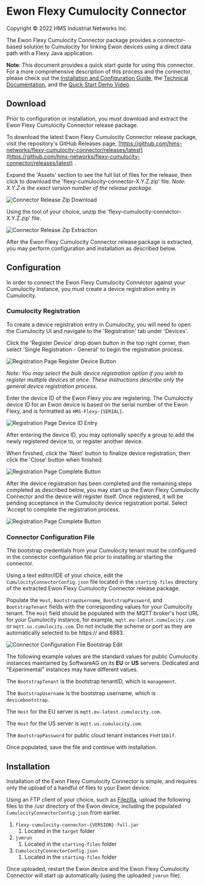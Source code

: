 # Ewon Flexy Cumulocity Connector

Copyright © 2022 HMS Industrial Networks Inc.

The Ewon Flexy Cumulocity Connector package provides a connector-based solution to Cumulocity for
linking Ewon devices using a direct data path with a Flexy Java application.

**Note**: This document provides a quick start guide for using this connector. For a more comprehensive
description of this process and the connector, please check out the [Installation and Configuration Guide](https://hmsnetworks.blob.core.windows.net/www/docs/librariesprovider10/downloads-monitored/software/flexy-cumulocity-integration-installation-and-configuration-guide-v1.0.pdf?sfvrsn=1490cbd7_5),
the [Technical Documentation](https://hmsnetworks.blob.core.windows.net/www/docs/librariesprovider10/downloads-monitored/software/solution-pack---ewon-cumulocity-connector---technical-documentation.pdf),
and the [Quick Start Demo Video](https://www.youtube.com/watch?v=LBy9LZPgM1U&ab_channel=CumulocityIoT).

## Download

Prior to configuration or installation, you must download and extract the Ewon Flexy Cumulocity
Connector release package.

To download the latest Ewon Flexy Cumulocity Connector release package, visit the repository's
GitHub Releases page,
[https://github.com/hms-networks/flexy-cumulocity-connector/releases/latest](https://github.com/hms-networks/flexy-cumulocity-connector/releases/latest)
.

Expand the 'Assets' section to see the full list of files for the release, then click to download
the 'flexy-cumulocity-connector-X.Y.Z.zip' file. *Note: X.Y.Z is the exact version number of the
release package.*

![Connector Release Zip Download](images/ReleaseDownload.png)

Using the tool of your choice, unzip the 'flexy-cumulocity-connector-X.Y.Z.zip' file.

![Connector Release Zip Extraction](images/ReleaseExtract.png)

After the Ewon Flexy Cumulocity Connector release package is extracted, you may perform
configuration and installation as described below.

## Configuration

In order to connect the Ewon Flexy Cumulocity Connector against your Cumulocity Instance, you must
create a device registration entry in Cumulocity.

### Cumulocity Registration

To create a device registration entry in Cumulocity, you will need to open the Cumulocity UI and
navigate to the 'Registration' tab under 'Devices'.

Click the 'Register Device' drop down button in the top right corner, then select 'Single Registration - General' to begin the registration process.

![Registration Page Register Device Button](images/RegistrationScreenshot_1_RegisterGeneralDevice.png)

*Note: You may select the bulk device registration option if you wish to register multiple devices
at once. These instructions describe only the general device registration process.*

Enter the device ID of the Ewon Flexy you are registering. The Cumulocity device ID for an Ewon
device is based on the serial number of the Ewon Flexy, and is formatted as `HMS-Flexy-{SERIAL}`.

![Registration Page Device ID Entry](images/RegistrationScreenshot_2_GeneralRegistration.png)

After entering the device ID, you may optionally specify a group to add the newly registered device
to, or register another device.

When finished, click the 'Next' button to finalize device registration, then click the 'Close'
button when finished.

![Registration Page Complete Button](images/RegistrationScreenshot_3_DeviceRegistered.png)

After the device registration has been completed and the remaining steps completed as described
below, you may start up the Ewon Flexy Cumulocity Connector and the device will register itself.
Once registered, it will be pending acceptance in the Cumulocity device registration portal.
Select 'Accept to complete the registration process.

![Registration Page Complete Button](images/RegistrationScreenshot_5_PendingAcceptance.png)

### Connector Configuration File

The bootstrap credentials from your Cumulocity tenant must be configured in the connector
configuration file prior to installing or starting the connector.

Using a text editor/IDE of your choice, edit the `CumulocityConnectorConfig.json`
file located in the `starting-files` directory of the extracted Ewon Flexy Cumulocity Connector
release package.

Populate the `Host`, `BootstrapUsername`, `BootstrapPassword`, and `BootstrapTenant` fields with the
corresponding values for your Cumulocity tenant. The `Host` field should be populated with the
MQTT broker's host URL for your Cumulocity instance, for example, `mqtt.eu-latest.cumulocity.com` or
`mqtt.us.cumulocity.com`. Do not include the scheme or port as they are automatically selected to be https:// and 8883.

![Connector Configuration File Bootstrap Edit](images/ConnectorConfigBootstrap.png)

The following example values are the standard values for public Cumulocity instances maintained by 
SoftwareAG on its **EU** or **US** servers. Dedicated and "Experimental" instances may have different values.

The `BootstrapTenant` is the bootstrap tenantID, which is `management`.

The `BootstrapUsername` is the bootstrap username, which is `devicebootstrap`.

The `Host` for the EU server is `mqtt.eu-latest.cumulocity.com`.

The `Host` for the US server is `mqtt.us.cumulocity.com`.

The `BootstrapPassword` for public cloud tenant instances `Fhdt1bb1f`.

Once populated, save the file and continue with installation.

## Installation

Installation of the Ewon Flexy Cumulocity Connector is simple, and requires only the upload of a
handful of files to your Ewon device.

Using an FTP client of your choice, such as [Filezilla](https://filezilla-project.org/), upload the
following files to the /usr directory of the Ewon device, including the
populated `CumulocityConnectorConfig.json` from earlier.

1. `flexy-cumulocity-connector-{VERSION}-full.jar`
    1. Located in the `target` folder
2. `jvmrun`
    1. Located in the `starting-files` folder
3. `CumulocityConnectorConfig.json`
    1. Located in the `starting-files` folder

Once uploaded, restart the Ewon device and the Ewon Flexy Cumulocity Connector will start up
automatically (using the uploaded `jvmrun` file).

